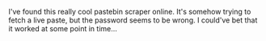 I've found this really cool pastebin scraper online. It's somehow trying to fetch a live paste, but the password seems to be wrong. I could've bet that it worked at some point in time...
